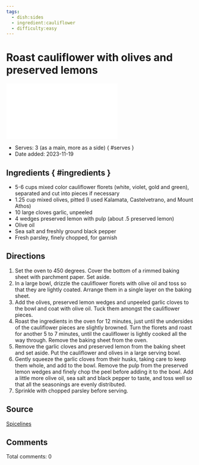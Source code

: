 ```yaml
---
tags:
  - dish:sides
  - ingredient:cauliflower
  - difficulty:easy
---
```

# Roast cauliflower with olives and preserved lemons

![Recipe picture](../images/cauliflower_olive_lemons.md)


- Serves: 3 (as a main, more as a side)
{ #serves }
- Date added:  2023-11-19

## Ingredients { #ingredients }

- 5-6 cups mixed color cauliflower florets (white, violet, gold and green), separated and cut into pieces if necessary
- 1.25 cup mixed olives, pitted (I used Kalamata, Castelvetrano, and Mount Athos)
- 10 large cloves garlic, unpeeled
- 4 wedges preserved lemon with pulp (about .5 preserved lemon)
- Olive oil
- Sea salt and freshly ground black pepper
- Fresh parsley, finely chopped, for garnish

## Directions

1. Set the oven to 450 degrees.  Cover the bottom of a rimmed baking sheet with parchment paper.   Set aside.
2. In a large bowl, drizzle the cauliflower florets with olive oil and toss so that they are lightly coated.  Arrange them in a single layer on the baking sheet.
3. Add the olives, preserved lemon wedges and unpeeled garlic cloves to the bowl and coat with olive oil.  Tuck them amongst the cauliflower pieces.
4. Roast the ingredients in the oven for 12 minutes, just until the undersides of the cauliflower pieces are slightly browned. Turn the florets and roast for another 5 to 7 minutes, until the cauliflower is lightly cooked all the way through. Remove the baking sheet from the oven.
5. Remove the garlic cloves and preserved lemon from the baking sheet and set aside. Put the cauliflower and olives in a large serving bowl.
6. Gently squeeze the garlic cloves from their husks, taking care to keep them whole, and add to the bowl.  Remove the pulp from the preserved lemon wedges and finely chop the peel before adding it to the bowl.  Add a little more olive oil, sea salt and black pepper to taste, and toss well so that all the seasonings are evenly distributed.
7. Sprinkle with chopped parsley before serving.

## Source

[Spicelines](https://spicelines.com/2015/1.3330/a-kings-feast-irresistible-cauliflower-with-roasted-olives-lemon-garlic/)

## Comments

Total comments: 0

